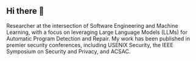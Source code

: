 ## Hi there 👋

Researcher at the intersection of Software Engineering and Machine Learning, with a focus on leveraging Large Language Models (LLMs) for Automatic Program Detection and Repair. My work has been published in premier security conferences, including USENIX Security, the IEEE Symposium on Security and Privacy, and ACSAC.

<!--
**Anurag-Swarnim-Yadav/Anurag-Swarnim-Yadav** is a ✨ _special_ ✨ repository because its `README.md` (this file) appears on your GitHub profile.

Here are some ideas to get you started:

- 🔭 I’m currently working on ...
- 🌱 I’m currently learning ...
- 👯 I’m looking to collaborate on ...
- 🤔 I’m looking for help with ...
- 💬 Ask me about ...
- 📫 How to reach me: ...
- 😄 Pronouns: ...
- ⚡ Fun fact: ...
-->
